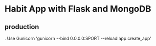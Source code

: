# Habit App with Flask and MongoDB




## production

. Use Gunicorn 'gunicorn --bind 0.0.0.0:SPORT --reload app:create_app'
